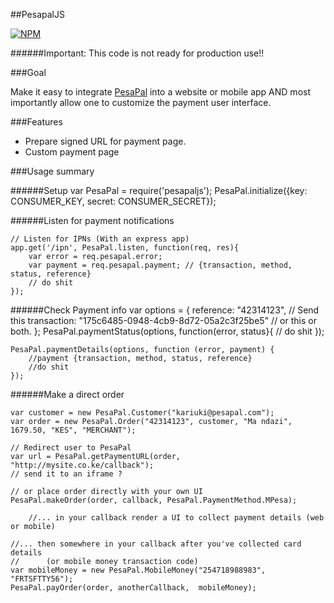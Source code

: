 ##PesapalJS

[![NPM](https://nodei.co/npm/pesapaljs.png?downloads=true&downloadRank=true&stars=true)](https://www.npmjs.org/package/pesapaljs)

######Important: This code is not ready for production use!!

###Goal

Make it easy to integrate [PesaPal](https://www.pesapal.com) into a website or mobile app AND most importantly allow one 
to customize the payment user interface.

###Features

- Prepare signed URL for payment page.
- Custom payment page

###Usage summary

######Setup
    var PesaPal = require('pesapaljs');
    PesaPal.initialize({key: CONSUMER_KEY, secret: CONSUMER_SECRET});
    
######Listen for payment notifications
    
    // Listen for IPNs (With an express app)
    app.get('/ipn', PesaPal.listen, function(req, res){ 
        var error = req.pesapal.error;
        var payment = req.pesapal.payment; // {transaction, method, status, reference}
        // do shit 
    });
    
######Check Payment info
    var options = {
        reference: "42314123", // Send this
        transaction: "175c6485-0948-4cb9-8d72-05a2c3f25be5" // or this or both.
    };
    PesaPal.paymentStatus(options, function(error, status}{
        // do shit
    });
    
    PesaPal.paymentDetails(options, function (error, payment) {
        //payment {transaction, method, status, reference}
        //do shit
    });
    
######Make a direct order
    
    var customer = new PesaPal.Customer("kariuki@pesapal.com");
    var order = new PesaPal.Order("42314123", customer, "Ma ndazi", 1679.50, "KES", "MERCHANT");
    
    // Redirect user to PesaPal
    var url = PesaPal.getPaymentURL(order, "http://mysite.co.ke/callback");
    // send it to an iframe ?
    
    // or place order directly with your own UI
    PesaPal.makeOrder(order, callback, PesaPal.PaymentMethod.MPesa);
    
        //... in your callback render a UI to collect payment details (web or mobile)
    
    //... then somewhere in your callback after you've collected card details 
    //      (or mobile money transaction code)
    var mobileMoney = new PesaPal.MobileMoney("254718988983", "FRTSFTTY56");
    PesaPal.payOrder(order, anotherCallback,  mobileMoney);
